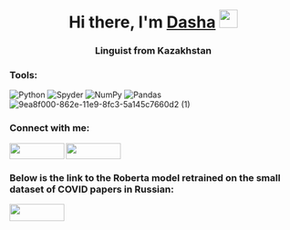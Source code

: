 ### 
<h1 align="center">Hi there, I'm <a href="https://github.com/dashaflp" target="_blank">Dasha</a> 
<img src="https://github.com/blackcater/blackcater/raw/main/images/Hi.gif" height="32"/></h1>
<h3 align="center">Linguist from Kazakhstan</h3>

<h3 align="left">Tools:</h3>

![Python](https://img.shields.io/badge/python-3670A0?style=for-the-badge&logo=python&logoColor=ffdd54)
![Spyder](https://img.shields.io/badge/Spyder-838485?style=for-the-badge&logo=spyder%20ide&logoColor=maroon)
![NumPy](https://img.shields.io/badge/numpy-%23013243.svg?style=for-the-badge&logo=numpy&logoColor=white)
![Pandas](https://img.shields.io/badge/pandas-%23150458.svg?style=for-the-badge&logo=pandas&logoColor=white)
![9ea8f000-862e-11e9-8fc3-5a145c7660d2 (1)](https://github.com/dashaflp/dashaflp/assets/135334217/87287bca-159c-4085-8ed7-fa7452c6b198)

<h3 align="left">Connect with me:</h3> 
<p align="left">
<a href="https://www.linkedin.com/in/darya-filippova-540735183/" target="blank"><img align="center" src="https://camo.githubusercontent.com/2c85d4c4312f3fb155768b8f9ebbe7c759f71f4eb0e281da9e656f32415dbe91/68747470733a2f2f696d672e736869656c64732e696f2f62616467652f4c696e6b6564696e2d3039303930393f7374796c653d666f722d7468652d6261646765266c6f676f3d6c696e6b6564696e266c6f676f436f6c6f723d303037336231" alt="" height="28" width="95.5" /></a> <a href="https://t.me/dashaflp/" target="blank"><img align="center" src="https://camo.githubusercontent.com/73f5ca59a59564ad5bb222d7f7e29959c4284572497bf1ceb60fcf5b7b0a30aa/68747470733a2f2f696d672e736869656c64732e696f2f62616467652f54656c656772616d2d3039303930393f7374796c653d666f722d7468652d6261646765266c6f676f3d74656c656772616d266c6f676f436f6c6f723d333161356462" alt="" height="28" width="95.5" /></a>
</p>

<h3 align="left">Below is the link to the Roberta model retrained on the small dataset of COVID papers in Russian:</h3> 
<p align="left">
<a href="https://huggingface.co/Daryaflp/roberta-retrained_ru_covid" target="blank"><img align="center" src="https://github.com/dashaflp/dashaflp/assets/135334217/5fac2b5e-1264-44a3-bf16-8f5e08e80719" alt="" height="30" width="96" /></a> <a 
